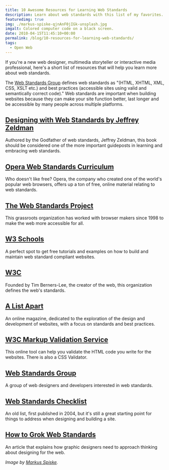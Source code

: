 ```yaml
---
title: 10 Awesome Resources for Learning Web Standards
description: Learn about web standards with this list of my favorites.
featuredimg: true
img: ./markus-spiske-qjnAnF0jIGk-unsplash.jpg
imgalt: Colored computer code on a black screen.
date: 2010-04-15T11:45:10+00:00
permalink: /blog/10-resources-for-learning-web-standards/
tags:
  - Open Web
---
```


If you're a new web designer, multimedia storyteller or interactive media professional, here's a short list of resources that will help you learn more about web standards.

The [Web Standards Group](http://webstandardsgroup.org/) defines web standards as "(HTML, XHTML, XML, CSS, XSLT etc.) and best practices (accessible sites using valid and semantically correct code)." Web standards are important when building websites because they can make your site function better, last longer and be accessible by many people across multiple platforms.

## [Designing with Web Standards by Jeffrey Zeldman](http://www.happycog.com/publish/dwws/)

Authored by the Godfather of web standards, Jeffrey Zeldman, this book should be considered one of the more important guideposts in learning and embracing web standards.

## [Opera Web Standards Curriculum](http://www.opera.com/company/education/curriculum/)

Who doesn't like free? Opera, the company who created one of the world's popular web browsers, offers up a ton of free, online material relating to web standards.

## [The Web Standards Project](http://www.webstandards.org/)

This grassroots organization has worked with browser makers since 1998 to make the web more accessible for all.

## [W3 Schools](http://www.w3schools.com/)

A perfect spot to get free tutorials and examples on how to build and maintain web standard compliant websites.

## [W3C](http://www.w3.org/)

Founded by Tim Berners-Lee, the creator of the web, this organization defines the web's standards.

## [A List Apart](http://www.alistapart.com/)

An online magazine, dedicated to the exploration of the design and development of websites, with a focus on standards and best practices.

## [W3C Markup Validation Service](http://validator.w3.org/)

This online tool can help you validate the HTML code you write for the websites. There is also a CSS Validator.

## [Web Standards Group](http://webstandardsgroup.org/)

A group of web designers and developers interested in web standards.

## [Web Standards Checklist](http://www.maxdesign.com.au/articles/checklist/)

An old list, first published in 2004, but it's still a great starting point for things to address when designing and building a site.

## [How to Grok Web Standards](http://www.alistapart.com/articles/grokwebstandards/)

An article that explains how graphic designers need to approach thinking about designing for the web.

_Image by [Markus Spiske](https://unsplash.com/photos/qjnAnF0jIGk)._
